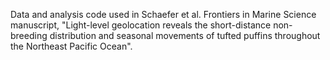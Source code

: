 Data and analysis code used in Schaefer et al. Frontiers in Marine Science manuscript, "Light-level geolocation reveals the short-distance 
non-breeding distribution and seasonal movements of tufted puffins throughout the Northeast Pacific Ocean".
